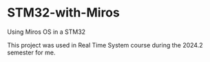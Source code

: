 # STM32-with-Miros
Using Miros OS in a STM32 


This project was used in Real Time System course during the 2024.2 semester for me.
